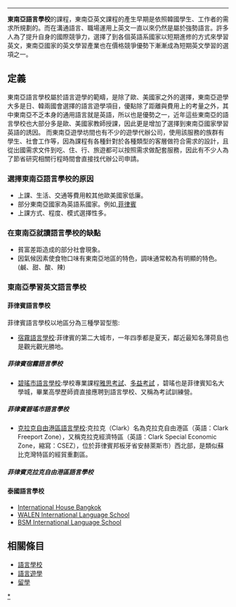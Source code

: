 -----

**東南亞語言學校**的課程，東南亞英文課程的產生早期是依照韓國學生、工作者的需求所規劃的。而在溝通語言、職場運用上英文一直以來仍然是屬於強勢語言。許多人為了提升自身的國際競爭力，選擇了到各個英語系國家以短期進修的方式來學習英文，東南亞國家的英文學習產業也在價格競爭優勢下漸漸成為短期英文學習的選項之一。

## 定義

東南亞語言學校屬於語言遊學的範疇，是除了歐、美國家之外的選擇，東南亞遊學大多是日、韓兩國會選擇的語言遊學項目，優點除了距離與費用上的考量之外，其中東南亞不乏本身的通用語言就是英語，所以也是優勢之一，近年這些東南亞的語言學校也大部分多是歐、美國家教師授課，因此更是增加了選擇到東南亞國家學習英語的誘因。 而東南亞遊學坊間也有不少的遊學代辦公司，使用該服務的族群有學生、社會工作等，因為課程有各種針對於各種類型的客層做符合需求的設計，且從出國需求文件到吃、住、行、旅遊都可以按照需求做配套服務，因此有不少人為了節省研究相關行程時間會直接找代辦公司申請。

### 選擇東南亞語言學校的原因

  - 上課、生活、交通等費用較其他歐美國家低廉。
  - 部分東南亞國家為英語系國家。例如,[菲律賓](https://zh.wikipedia.org/wiki/菲律賓 "wikilink")
  - 上課方式、程度、模式選擇性多。

### 在東南亞就讀語言學校的缺點

  - 貧富差距造成的部分社會現象。
  - 因氣候因素使食物口味有東南亞地區的特色，調味通常較為有明顯的特色。(鹹、甜、酸、辣)

### 東南亞學習英文語言學校

#### 菲律賓語言學校

菲律賓語言學校以地區分為三種學習型態:

  - [宿霧語言學校](https://zh.wikipedia.org/wiki/宿霧 "wikilink"):菲律賓的第二大城市，一年四季都是夏天，鄰近最知名薄荷島也是觀光觀光勝地。

##### 菲律賓宿霧語言學校

  - [碧瑤市語言學校](https://zh.wikipedia.org/wiki/碧瑤市 "wikilink"):學校專業課程[雅思考試](https://zh.wikipedia.org/wiki/雅思考試 "wikilink")、[多益考試](https://zh.wikipedia.org/wiki/多益考試 "wikilink") ，碧瑤也是菲律賓知名大學城，畢業高學歷師資直接應聘到語言學校、又稱為考試訓練營。

##### 菲律賓碧瑤市語言學校

  - [克拉克自由港區語言學校](https://zh.wikipedia.org/wiki/克拉克自由港區 "wikilink"):克拉克（Clark）名為克拉克自由港區（英語：Clark Freeport Zone），又稱克拉克經濟特區（英語：Clark Special Economic Zone，縮寫：CSEZ），位於菲律賓邦板牙省安赫萊斯市）西北部，是類似蘇比克灣特區的經貿重劃區。

##### 菲律賓克拉克自由港區語言學校

#### 泰國語言學校

  - [International House Bangkok](https://zh.wikipedia.org/wiki/International_House_Bangkok "wikilink")
  - [WALEN International Language School](https://zh.wikipedia.org/wiki/WALEN_International_Language_School "wikilink")
  - [BSM International Language School](https://zh.wikipedia.org/wiki/BSM_International_Language_School "wikilink")

## 相關條目

  - [語言學校](https://zh.wikipedia.org/wiki/語言學校 "wikilink")
  - [語言遊學](https://zh.wikipedia.org/wiki/語言遊學 "wikilink")
  - [留學](https://zh.wikipedia.org/wiki/留學 "wikilink")

[\*](https://zh.wikipedia.org/wiki/Category:语言学校 "wikilink")